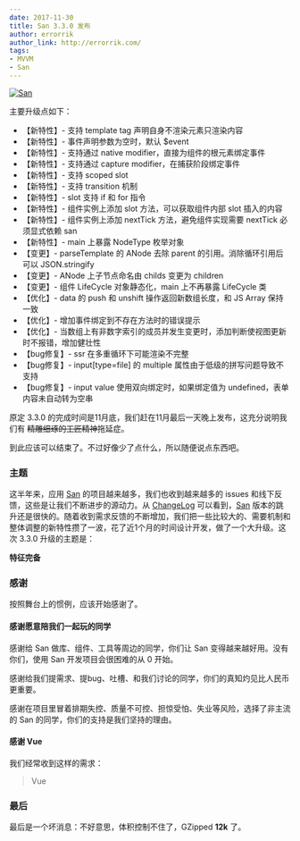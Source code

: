 ```yaml
---
date: 2017-11-30
title: San 3.3.0 发布
author: errorrik
author_link: http://errorrik.com/
tags:
- MVVM
- San
---
```


[![San](/blog/san-3-3-0/cover.png)](http://ecomfe.github.io/san/)


主要升级点如下：

+ 【新特性】- 支持 template tag 声明自身不渲染元素只渲染内容
+ 【新特性】- 事件声明参数为空时，默认 $event
+ 【新特性】- 支持通过 native modifier，直接为组件的根元素绑定事件
+ 【新特性】- 支持通过 capture modifier，在捕获阶段绑定事件
+ 【新特性】- 支持 scoped slot
+ 【新特性】- 支持 transition 机制
+ 【新特性】- slot 支持 if 和 for 指令
+ 【新特性】- 组件实例上添加 slot 方法，可以获取组件内部 slot 插入的内容
+ 【新特性】- 组件实例上添加 nextTick 方法，避免组件实现需要 nextTick 必须显式依赖 san
+ 【新特性】- main 上暴露 NodeType 枚举对象
+ 【变更】- parseTemplate 的 ANode 去除 parent 的引用。消除循环引用后可以 JSON.stringify
+ 【变更】- ANode 上子节点命名由 childs 变更为 children
+ 【变更】- 组件 LifeCycle 对象静态化，main 上不再暴露 LifeCycle 类
+ 【优化】- data 的 push 和 unshift 操作返回新数组长度，和 JS Array 保持一致
+ 【优化】- 增加事件绑定到不存在方法时的错误提示
+ 【优化】- 当数组上有非数字索引的成员并发生变更时，添加判断使视图更新时不报错，增加健壮性
+ 【bug修复】- ssr 在多重循环下可能渲染不完整
+ 【bug修复】- input[type=file] 的 multiple 属性由于低级的拼写问题导致不支持
+ 【bug修复】- input value 使用双向绑定时，如果绑定值为 undefined，表单内容未自动转为空串


原定 3.3.0 的完成时间是11月底，我们赶在11月最后一天晚上发布，这充分说明我们有 <del>精雕细琢的工匠精神</del>拖延症。

到此应该可以结束了。不过好像少了点什么，所以随便说点东西吧。

<!-- more -->


### 主题

这半年来，应用 [San](http://ecomfe.github.io/san/) 的项目越来越多，我们也收到越来越多的 issues 和线下反馈，这些是让我们不断进步的源动力。从 [ChangeLog](https://github.com/ecomfe/san/blob/master/CHANGELOG.md) 可以看到，[San](http://ecomfe.github.io/san/) 版本的跳升还是很快的。随着收到需求反馈的不断增加，我们把一些比较大的、需要机制和整体调整的新特性攒了一波，花了近1个月的时间设计开发，做了一个大升级。这次 3.3.0 升级的主题是：

**特征完备**


### 感谢

按照舞台上的惯例，应该开始感谢了。

#### 感谢愿意陪我们一起玩的同学


感谢给 San 做库、组件、工具等周边的同学，你们让 San 变得越来越好用。没有你们，使用 San 开发项目会很困难的从 0 开始。

感谢给我们提需求、提bug、吐槽、和我们讨论的同学，你们的真知灼见比人民币更重要。

感谢在项目里冒着排期失控、质量不可控、担惊受怕、失业等风险，选择了非主流的 San 的同学，你们的支持是我们坚持的理由。


#### 感谢 Vue

我们经常收到这样的需求：

> Vue 


### 最后

最后是一个坏消息：不好意思，体积控制不住了，GZipped **12k** 了。

